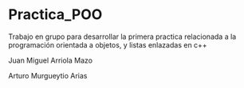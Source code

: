 # Practica_POO
Trabajo en grupo para desarrollar la primera practica relacionada a la programación orientada a objetos, y listas enlazadas en c++

Juan Miguel Arriola Mazo

Arturo Murgueytio Arias
